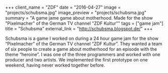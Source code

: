 +++
client_name = "ZDF"
date = "2016-04-27"
image = "projects/schubsma.jpg"
image_preview = "projects/schubsma.jpg"
summary = "A game jame game about motherhood. Made for the show \"Pixelmacher\" of the German TV channel \"ZDF Kultur\""
tags = ["game jam"]
title = "Schubsma"
external_link = "http://schubsma.blogspot.de/"
+++

Schubsma is a game I worked on during a 24 hour game jam for the show “Pixelmacher” of the German TV channel “ZDF Kultur”. They wanted a team of six people to create a game about motherhood for an episode with the theme “heroine”. I was one of the three programmers and worked with one producer and two artists. We implemented the first prototype on one weekend, having never worked together before.